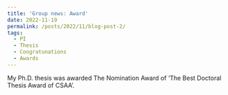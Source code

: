 ```yaml
---
title: 'Group news: Award'
date: 2022-11-19
permalink: /posts/2022/11/blog-post-2/
tags:
  - PI
  - Thesis
  - Congratunations
  - Awards
---
```


My Ph.D. thesis was awarded The Nomination Award of ‘The Best Doctoral Thesis Award of CSAA’.
